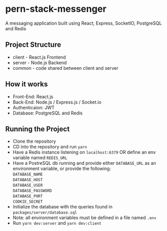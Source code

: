 # pern-stack-messenger
A messaging application built using React, Express, SocketIO, PostgreSQL and Redis

## Project Structure

- client - React.js Frontend
- server - Node.js Backend
- common - code shared between client and server

## How it works

- Front-End: React.js
- Back-End: Node.js / Express.js / Socket.io
- Authenticaion: JWT
- Database: PostgreSQL and Redis

## Running the Project

- Clone the repository
- CD into the repository and run `yarn`
- Have a Redis instance listening on `localhost:6379` OR define an env variable named `REDIS_URL`
- Have a PostreSQL db running and provide either `DATABASE_URL` as an environment variable, or provide the following:
  <br/>`DATABASE_NAME`
  <br/>`DATABASE_HOST`
  <br/>`DATABASE_USER`
  <br/>`DATABASE_PASSWORD`
  <br/>`DATABASE_PORT`
  <br/>`COOKIE_SECRET`
- Initialize the database with the queries found in `packages/server/database.sql`
- Note: all environment variables must be defined in a file named `.env`
- Run `yarn dev:server` and `yarn dev:client`
